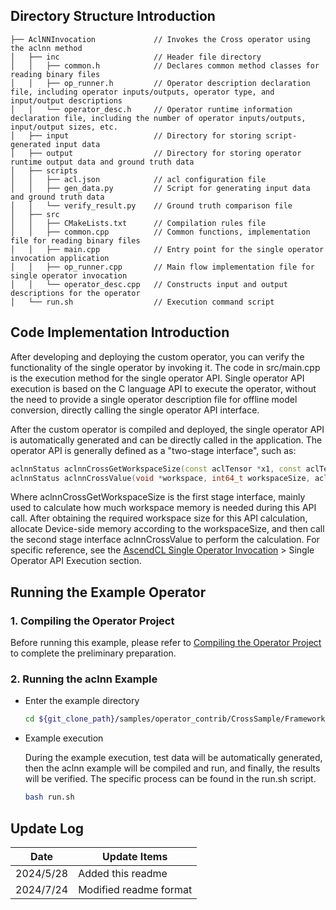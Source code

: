 ## Directory Structure Introduction
``` 
├── AclNNInvocation             // Invokes the Cross operator using the aclnn method
│   ├── inc                     // Header file directory
│   │   ├── common.h            // Declares common method classes for reading binary files
│   │   ├── op_runner.h         // Operator description declaration file, including operator inputs/outputs, operator type, and input/output descriptions
│   │   └── operator_desc.h     // Operator runtime information declaration file, including the number of operator inputs/outputs, input/output sizes, etc.
│   ├── input                   // Directory for storing script-generated input data
│   ├── output                  // Directory for storing operator runtime output data and ground truth data
│   ├── scripts
│   │   ├── acl.json            // acl configuration file
│   │   ├── gen_data.py         // Script for generating input data and ground truth data
│   │   └── verify_result.py    // Ground truth comparison file
│   ├── src
│   │   ├── CMakeLists.txt      // Compilation rules file
│   │   ├── common.cpp          // Common functions, implementation file for reading binary files
│   │   ├── main.cpp            // Entry point for the single operator invocation application
│   │   ├── op_runner.cpp       // Main flow implementation file for single operator invocation
│   │   └── operator_desc.cpp   // Constructs input and output descriptions for the operator
│   └── run.sh                  // Execution command script
``` 

## Code Implementation Introduction
After developing and deploying the custom operator, you can verify the functionality of the single operator by invoking it. The code in src/main.cpp is the execution method for the single operator API. Single operator API execution is based on the C language API to execute the operator, without the need to provide a single operator description file for offline model conversion, directly calling the single operator API interface.

After the custom operator is compiled and deployed, the single operator API is automatically generated and can be directly called in the application. The operator API is generally defined as a "two-stage interface", such as:
   ```cpp    
   aclnnStatus aclnnCrossGetWorkspaceSize(const aclTensor *x1, const aclTensor *x2, int64_t dimOptional, const aclTensor *out, uint64_t *workspaceSize, aclOpExecutor **executor);
   aclnnStatus aclnnCrossValue(void *workspace, int64_t workspaceSize, aclOpExecutor **executor, aclrtStream stream);
   ```
Where aclnnCrossGetWorkspaceSize is the first stage interface, mainly used to calculate how much workspace memory is needed during this API call. After obtaining the required workspace size for this API calculation, allocate Device-side memory according to the workspaceSize, and then call the second stage interface aclnnCrossValue to perform the calculation. For specific reference, see the [AscendCL Single Operator Invocation](https://hiascend.com/document/redirect/CannCommunityAscendCInVorkSingleOp) > Single Operator API Execution section.

## Running the Example Operator
### 1. Compiling the Operator Project
Before running this example, please refer to [Compiling the Operator Project](../README.en.md#operatorcompile) to complete the preliminary preparation.

### 2. Running the aclnn Example

  - Enter the example directory

    ```bash
    cd ${git_clone_path}/samples/operator_contrib/CrossSample/FrameworkLaunch/AclNNInvocation
    ```
  - Example execution    

    During the example execution, test data will be automatically generated, then the aclnn example will be compiled and run, and finally, the results will be verified. The specific process can be found in the run.sh script.

    ```bash
    bash run.sh
    ```

## Update Log
  | Date | Update Items |
|----|------|
| 2024/5/28 | Added this readme |
| 2024/7/24 | Modified readme format |